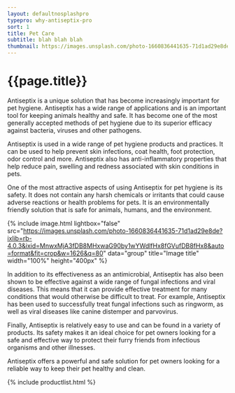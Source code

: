 ```yaml
---
layout: defaultnosplashpro
typepro: why-antiseptix-pro
sort: 1
title: Pet Care
subtitle: blah blah blah
thumbnail: https://images.unsplash.com/photo-1660836441635-71d1ad29e8de?ixlib=rb-4.0.3&ixid=MnwxMjA3fDB8MHxwaG90by1wYWdlfHx8fGVufDB8fHx8&auto=format&fit=crop&w=1626&q=80
---
```

# {{page.title}}

Antiseptix is a unique solution that has become increasingly important for pet hygiene. Antiseptix has a wide range of applications and is an important tool for keeping animals healthy and safe. It has become one of the most generally accepted methods of pet hygiene due to its superior efficacy against bacteria, viruses and other pathogens.

Antiseptix is used in a wide range of pet hygiene products and practices. It can be used to help prevent skin infections, coat health, foot protection, odor control and more. Antiseptix also has anti-inflammatory properties that help reduce pain, swelling and redness associated with skin conditions in pets.

One of the most attractive aspects of using Antiseptix for pet hygiene is its safety. It does not contain any harsh chemicals or irritants that could cause adverse reactions or health problems for pets. It is an environmentally friendly solution that is safe for animals, humans, and the environment.

{% include image.html lightbox="false" src="https://images.unsplash.com/photo-1660836441635-71d1ad29e8de?ixlib=rb-4.0.3&ixid=MnwxMjA3fDB8MHxwaG90by1wYWdlfHx8fGVufDB8fHx8&auto=format&fit=crop&w=1626&q=80" data="group" title="Image title" width="100%" height="400px" %}

In addition to its effectiveness as an antimicrobial, Antiseptix has also been shown to be effective against a wide range of fungal infections and viral diseases. This means that it can provide effective treatment for many conditions that would otherwise be difficult to treat. For example, Antiseptix has been used to successfully treat fungal infections such as ringworm, as well as viral diseases like canine distemper and parvovirus.

Finally, Antiseptix is relatively easy to use and can be found in a variety of products. Its safety makes it an ideal choice for pet owners looking for a safe and effective way to protect their furry friends from infectious organisms and other illnesses.

Antiseptix offers a powerful and safe solution for pet owners looking for a reliable way to keep their pet healthy and clean.

{% include productlist.html %}